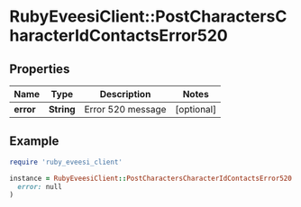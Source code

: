 # RubyEveesiClient::PostCharactersCharacterIdContactsError520

## Properties

| Name | Type | Description | Notes |
| ---- | ---- | ----------- | ----- |
| **error** | **String** | Error 520 message | [optional] |

## Example

```ruby
require 'ruby_eveesi_client'

instance = RubyEveesiClient::PostCharactersCharacterIdContactsError520.new(
  error: null
)
```

